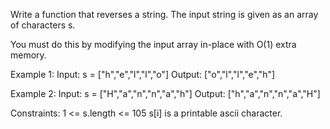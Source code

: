 Write a function that reverses a string. The input string is given as an array of characters s.

You must do this by modifying the input array in-place with O(1) extra memory.


Example 1:
Input: s = ["h","e","l","l","o"]
Output: ["o","l","l","e","h"]

Example 2:
Input: s = ["H","a","n","n","a","h"]
Output: ["h","a","n","n","a","H"]
 

Constraints:
1 <= s.length <= 105
s[i] is a printable ascii character.
